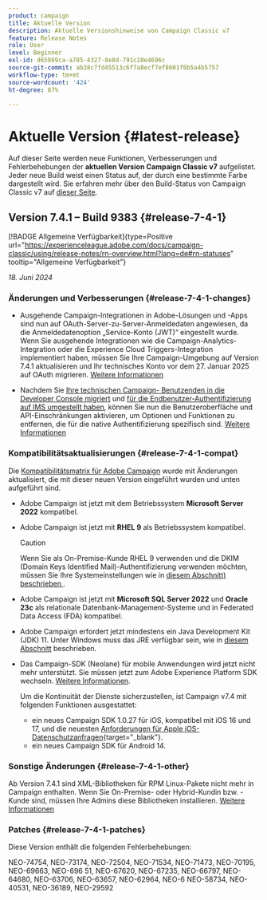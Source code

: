 ```yaml
---
product: campaign
title: Aktuelle Version
description: Aktuelle Versionshinweise von Campaign Classic v7
feature: Release Notes
role: User
level: Beginner
exl-id: d65869ca-a785-4327-8e8d-791c28e4696c
source-git-commit: ab38c7fd45513c6f7a8ecf7ef8601f0b5a4b5757
workflow-type: tm+mt
source-wordcount: '424'
ht-degree: 87%

---
```


# Aktuelle Version {#latest-release}

Auf dieser Seite werden neue Funktionen, Verbesserungen und Fehlerbehebungen der **aktuellen Version Campaign Classic v7** aufgelistet. Jeder neue Build weist einen Status auf, der durch eine bestimmte Farbe dargestellt wird. Sie erfahren mehr über den Build-Status von Campaign Classic v7 auf [dieser Seite](rn-overview.md).

## Version 7.4.1 – Build 9383 {#release-7-4-1}

[!BADGE Allgemeine Verfügbarkeit]{type=Positive url="https://experienceleague.adobe.com/docs/campaign-classic/using/release-notes/rn-overview.html?lang=de#rn-statuses" tooltip="Allgemeine Verfügbarkeit"}

_18. Juni 2024_

### Änderungen und Verbesserungen {#release-7-4-1-changes}

* Ausgehende Campaign-Integrationen in Adobe-Lösungen und -Apps sind nun auf OAuth-Server-zu-Server-Anmeldedaten angewiesen, da die Anmeldedatenoption „Service-Konto (JWT)“ eingestellt wurde. Wenn Sie ausgehende Integrationen wie die Campaign-Analytics-Integration oder die Experience Cloud Triggers-Integration implementiert haben, müssen Sie Ihre Campaign-Umgebung auf Version 7.4.1 aktualisieren und Ihr technisches Konto vor dem 27. Januar 2025 auf OAuth migrieren. [Weitere Informationen](../../integrations/using/oauth-technical-account.md)

* Nachdem Sie [Ihre technischen Campaign- Benutzenden in die Developer Console migriert](../../technotes/using/ims-migration.md) und [für die Endbenutzer-Authentifizierung auf IMS umgestellt haben](../../technotes/using/migrate-users-to-ims.md), können Sie nun die Benutzeroberfläche und API-Einschränkungen aktivieren, um Optionen und Funktionen zu entfernen, die für die native Authentifizierung spezifisch sind. [Weitere Informationen](../../technotes/using/impact-ims-migration.md)


### Kompatibilitätsaktualisierungen {#release-7-4-1-compat}

Die [Kompatibilitätsmatrix für Adobe Campaign](compatibility-matrix.md) wurde mit Änderungen aktualisiert, die mit dieser neuen Version eingeführt wurden und unten aufgeführt sind.

* Adobe Campaign ist jetzt mit dem Betriebssystem **Microsoft Server 2022** kompatibel.
* Adobe Campaign ist jetzt mit **RHEL 9** als Betriebssystem kompatibel.

  >[!CAUTION]
  >
  >Wenn Sie als On-Premise-Kunde RHEL 9 verwenden und die DKIM (Domain Keys Identified Mail)-Authentifizierung verwenden möchten, müssen Sie Ihre Systemeinstellungen wie in [diesem Abschnitt) beschrieben ](../../installation/using/installing-packages-with-linux.md#rhel-9-update).


* Adobe Campaign ist jetzt mit **Microsoft SQL Server 2022** und **Oracle 23c** als relationale Datenbank-Management-Systeme und in Federated Data Access (FDA) kompatibel.

* Adobe Campaign erfordert jetzt mindestens ein Java Development Kit (JDK) 11. Unter Windows muss das JRE verfügbar sein, wie in [diesem Abschnitt](../../installation/using/application-server.md#jdk) beschrieben.

* Das Campaign-SDK (Neolane) für mobile Anwendungen wird jetzt nicht mehr unterstützt. Sie müssen jetzt zum Adobe Experience Platform SDK wechseln. [Weitere Informationen](deprecated-features.md).

  Um die Kontinuität der Dienste sicherzustellen, ist Campaign v7.4 mit folgenden Funktionen ausgestattet:

   * ein neues Campaign SDK 1.0.27 für iOS, kompatibel mit iOS 16 und 17, und die neuesten [Anforderungen für Apple iOS-Datenschutzanfragen](https://developer.apple.com/news/?id=r1henawx){target="_blank"}.
   * ein neues Campaign SDK für Android 14.

### Sonstige Änderungen  {#release-7-4-1-other}

Ab Version 7.4.1 sind XML-Bibliotheken für RPM Linux-Pakete nicht mehr in Campaign enthalten. Wenn Sie On-Premise- oder Hybrid-Kundin bzw. -Kunde sind, müssen Ihre Admins diese Bibliotheken installieren. [Weitere Informationen](../../installation/using/installing-packages-with-linux.md)

### Patches {#release-7-4-1-patches}

Diese Version enthält die folgenden Fehlerbehebungen:

NEO-74754, NEO-73174, NEO-72504, NEO-71534, NEO-71473, NEO-70195, NEO-69663, NEO-696 51, NEO-67620, NEO-67235, NEO-66797, NEO-64680, NEO-63706, NEO-63657, NEO-62964, NEO-6 NEO-58734, NEO-40531, NEO-36189, NEO-29592

